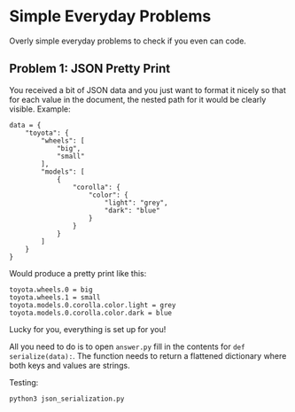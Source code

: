 # Simple Everyday Problems
Overly simple everyday problems to check if you even can code.

## Problem 1: JSON Pretty Print
You received a bit of JSON data and you just want to format it nicely so that for each value in the document, the nested path for it would be clearly visible. Example:
```
data = {
    "toyota": {
        "wheels": [
            "big",
            "small"
        ],
        "models": [
            {
                "corolla": {
                    "color": {
                        "light": "grey",
                        "dark": "blue"
                    }
                }
            }
        ]
    }
}
```
Would produce a pretty print like this:
```
toyota.wheels.0 = big
toyota.wheels.1 = small
toyota.models.0.corolla.color.light = grey
toyota.models.0.corolla.color.dark = blue
```

Lucky for you, everything is set up for you!

All you need to do is to open `answer.py` fill in the contents for `def serialize(data):`. The function needs to return a flattened dictionary where both keys and values are strings.


Testing:
```
python3 json_serialization.py
```
